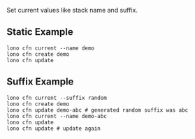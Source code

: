 Set current values like stack name and suffix.

## Static Example

    lono cfn current --name demo
    lono cfn create demo
    lono cfn update

## Suffix Example

    lono cfn current --suffix random
    lono cfn create demo
    lono cfn update demo-abc # generated random suffix was abc
    lono cfn current --name demo-abc
    lono cfn update
    lono cfn update # update again
